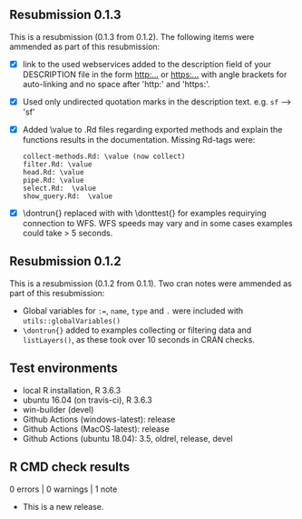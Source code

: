 ## Resubmission 0.1.3 
This is a resubmission (0.1.3 from 0.1.2). The following items were ammended as part of this resubmission:  

- [x] link to the used webservices added to the description field of your DESCRIPTION file in the form <http:...> or <https:...> with angle brackets for auto-linking and no space after 'http:' and 'https:'.

- [x] Used only undirected quotation marks in the description text. e.g. `sf` --> 'sf'

- [x] Added \value to .Rd files regarding exported methods and explain the functions results in the documentation. Missing Rd-tags were:

      collect-methods.Rd: \value (now collect)
      filter.Rd: \value
      head.Rd: \value
      pipe.Rd: \value
      select.Rd:  \value
      show_query.Rd:  \value

- [x] \dontrun{} replaced with with \donttest{} for examples requirying connection to WFS. WFS speeds may vary and in some cases examples could take > 5 seconds. 

## Resubmission 0.1.2 
This is a resubmission (0.1.2 from 0.1.1). Two cran notes were ammended as part of this resubmission:  

* Global variables for `:=`, `name`, `type` and `.` were included with `utils::globalVariables()`  
* `\dontrun{}` added to examples collecting or filtering data and `listLayers()`, as these took over 10 seconds in CRAN checks.  

## Test environments
* local R installation, R 3.6.3
* ubuntu 16.04 (on travis-ci), R 3.6.3
* win-builder (devel)
* Github Actions (windows-latest): release  
* Github Actions (MacOS-latest): release  
* Github Actions (ubuntu 18.04): 3.5, oldrel, release, devel

## R CMD check results

0 errors | 0 warnings | 1 note

* This is a new release.
